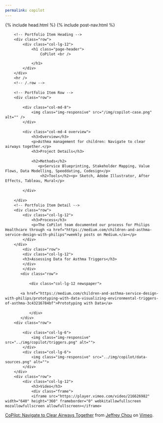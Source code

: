 ```yaml
--- 
permalink: copilot 
--- 
```

{% include head.html %}
{% include post-nav.html %}


<div class="container post">

        <!-- Portfolio Item Heading -->
        <div class="row">
            <div class="col-lg-12">
                <h1 class="page-header">
                    CoPilot <br />
<!--                    <small>Research and wireframes toward an intuitive podcast show search UI</small>-->

                </h1>
            </div>
        </div>
        <hr />
        <!-- /.row -->

        <!-- Portfolio Item Row -->
        <div class="row">

            <div class="col-md-8">
                <img class="img-responsive" src="/img/copilot-case.png" alt="" />
            </div>

            <div class="col-md-4 overview">
                <h3>Overview</h3>
                <p>Asthma management for children: Navigate to clear airways together.</p>
                <h3>Project Details</h3>

                <h2>Methods</h2> 
                   <p>Service Blueprinting, Stakeholder Mapping, Value Flows, Data Modelling, Speeddating, Codesign</p>
                    <h2>Tools</h2><p> Sketch, Adobe Illustrator, After Effects, Tableau, Mural</p>

            </div>

        </div>
        <!-- Portfolio Item Detail -->
        <div class="row">
            <div class="col-lg-12">
                <h3>Process</h3>
                <p>The CoPilot team documented our process for Philips Healthcare through <a href="https://medium.com/children-and-asthma-service-design-with-philips">weekly posts on Medium.</a></p>
            </div>
        </div>
            <div class="row">
            <div class="col-lg-12">
            <h3>Assessing Data for Asthma Triggers</h3>
            </div>
            </div>
           <div class="row">
               
               <div class="col-lg-12 newspaper">
                   
           <a href="https://medium.com/children-and-asthma-service-design-with-philips/prototyping-with-data-visualizing-environmental-triggers-of-asthma-3c43216784bf">Prototyping with Data</a>
                   
               </div>
           </div>
        <div class="row">
        
            <div class="col-lg-6">
                <img class="img-responsive"  src="../img/copilot/triggers.png" alt="">
            </div>
            <div class="col-lg-6">
                <img class="img-responsive" src="../img/copilot/data-sources.png" alt="">
            </div>
        </div>
        <div class="row">
            <div class="col-lg-12">
                <h3>Video</h3>
                <div class="frame">
                <iframe src="https://player.vimeo.com/video/216626982" width="640" height="360" frameborder="0" webkitallowfullscreen mozallowfullscreen allowfullscreen></iframe>
<p><a href="https://vimeo.com/216626982">CoPilot: Navigate to Clear Airways Together</a> from <a href="https://vimeo.com/user60954340">Jeffrey Chou</a> on <a href="https://vimeo.com">Vimeo</a>.</p>
            </div>
            </div>
        </div>
</div>

